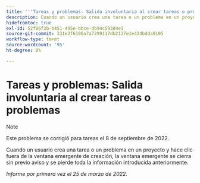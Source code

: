 ```yaml
---
title: '''Tareas y problemas: Salida involuntaria al crear tareas o problemas'
description: Cuando un usuario crea una tarea o un problema en un proyecto y hace clic fuera de la ventana emergente de creación, la ventana emergente se cierra sin previo aviso y se pierde toda la información introducida.
hidefromtoc: true
exl-id: 52f86f2b-b451-495e-bbce-db94c593d4e1
source-git-commit: 331e2f6196a7a7299117db2137e1e424bdda9195
workflow-type: tm+mt
source-wordcount: '95'
ht-degree: 0%

---
```


# Tareas y problemas: Salida involuntaria al crear tareas o problemas

>[!NOTE]
>
> Este problema se corrigió para tareas el 8 de septiembre de 2022.

Cuando un usuario crea una tarea o un problema en un proyecto y hace clic fuera de la ventana emergente de creación, la ventana emergente se cierra sin previo aviso y se pierde toda la información introducida anteriormente.

_Informe por primera vez el 25 de marzo de 2022._

